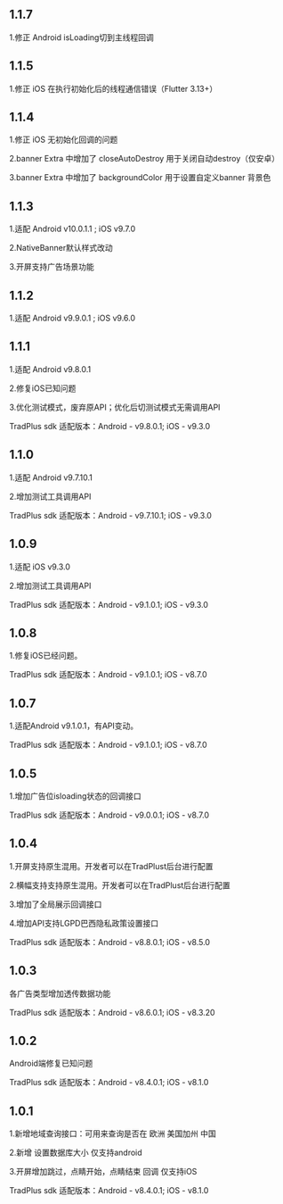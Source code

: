 ## 1.1.7

1.修正 Android isLoading切到主线程回调

## 1.1.5

1.修正 iOS 在执行初始化后的线程通信错误（Flutter 3.13+）

## 1.1.4
1.修正 iOS 无初始化回调的问题

2.banner Extra 中增加了 closeAutoDestroy 用于关闭自动destroy（仅安卓）

3.banner Extra 中增加了 backgroundColor 用于设置自定义banner 背景色


## 1.1.3

1.适配 Android v10.0.1.1 ; iOS v9.7.0

2.NativeBanner默认样式改动

3.开屏支持广告场景功能


## 1.1.2

1.适配 Android v9.9.0.1 ; iOS v9.6.0


## 1.1.1

1.适配 Android v9.8.0.1

2.修复iOS已知问题

3.优化测试模式，废弃原API；优化后切测试模式无需调用API

TradPlus sdk 适配版本：Android - v9.8.0.1; iOS - v9.3.0

## 1.1.0

1.适配 Android v9.7.10.1

2.增加测试工具调用API

TradPlus sdk 适配版本：Android - v9.7.10.1; iOS - v9.3.0

## 1.0.9

1.适配 iOS v9.3.0

2.增加测试工具调用API

TradPlus sdk 适配版本：Android - v9.1.0.1; iOS - v9.3.0

## 1.0.8

1.修复iOS已经问题。

TradPlus sdk 适配版本：Android - v9.1.0.1; iOS - v8.7.0

## 1.0.7

1.适配Android v9.1.0.1，有API变动。

TradPlus sdk 适配版本：Android - v9.1.0.1; iOS - v8.7.0

## 1.0.5

1.增加广告位isloading状态的回调接口

TradPlus sdk 适配版本：Android - v9.0.0.1; iOS - v8.7.0

## 1.0.4

1.开屏支持原生混用。开发者可以在TradPlust后台进行配置

2.横幅支持支持原生混用。开发者可以在TradPlust后台进行配置

3.增加了全局展示回调接口

4.增加API支持LGPD巴西隐私政策设置接口

TradPlus sdk 适配版本：Android - v8.8.0.1; iOS - v8.5.0

## 1.0.3

各广告类型增加透传数据功能

TradPlus sdk 适配版本：Android - v8.6.0.1; iOS - v8.3.20

## 1.0.2

Android端修复已知问题

TradPlus sdk 适配版本：Android - v8.4.0.1; iOS - v8.1.0

## 1.0.1

1.新增地域查询接口：可用来查询是否在 欧洲 美国加州 中国

2.新增 设置数据库大小 仅支持android

3.开屏增加跳过，点睛开始，点睛结束 回调 仅支持iOS

TradPlus sdk 适配版本：Android - v8.4.0.1; iOS - v8.1.0